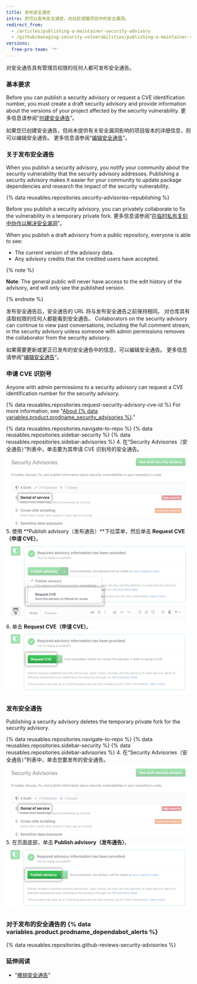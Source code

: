 ```yaml
---
title: 发布安全通告
intro: 您可以发布安全通告，向社区提醒项目中的安全漏洞。
redirect_from:
  - /articles/publishing-a-maintainer-security-advisory
  - /github/managing-security-vulnerabilities/publishing-a-maintainer-security-advisory
versions:
  free-pro-team: '*'
---
```


对安全通告具有管理员权限的任何人都可发布安全通告。

### 基本要求

Before you can publish a security advisory or request a CVE identification number, you must create a draft security advisory and provide information about the versions of your project affected by the security vulnerability. 更多信息请参阅“[创建安全通告](/github/managing-security-vulnerabilities/creating-a-security-advisory)”。

如果您已创建安全通告，但尚未提供有关安全漏洞影响的项目版本的详细信息，则可以编辑安全通告。 更多信息请参阅“[编辑安全通告](/github/managing-security-vulnerabilities/editing-a-security-advisory)”。

### 关于发布安全通告

When you publish a security advisory, you notify your community about the security vulnerability that the security advisory addresses. Publishing a security advisory makes it easier for your community to update package dependencies and research the impact of the security vulnerability.

{% data reusables.repositories.security-advisories-republishing %}

Before you publish a security advisory, you can privately collaborate to fix the vulnerability in a temporary private fork. 更多信息请参阅“[在临时私有复刻中协作以解决安全漏洞](/articles/collaborating-in-a-temporary-private-fork-to-resolve-a-security-vulnerability)”。

When you publish a draft advisory from a public repository, everyone is able to see:

- The current version of the advisory data.
- Any advisory credits that the credited users have accepted.

{% note %}

**Note**: The general public will never have access to the edit history of the advisory, and will only see the published version.

{% endnote %}

发布安全通告后，安全通告的 URL 将与发布安全通告之前保持相同。 对仓库具有读取权限的任何人都能看到安全通告。 Collaborators on the security advisory can continue to view past conversations, including the full comment stream, in the security advisory unless someone with admin permissions removes the collaborator from the security advisory.

如果需要更新或更正已发布的安全通告中的信息，可以编辑安全通告。 更多信息请参阅“[编辑安全通告](/github/managing-security-vulnerabilities/editing-a-security-advisory)”。

### 申请 CVE 识别号

Anyone with admin permissions to a security advisory can request a CVE identification number for the security advisory.

{% data reusables.repositories.request-security-advisory-cve-id %} For more information, see "[About {% data variables.product.prodname_security_advisories %}](/github/managing-security-vulnerabilities/about-github-security-advisories#cve-identification-numbers)."

{% data reusables.repositories.navigate-to-repo %}
{% data reusables.repositories.sidebar-security %}
{% data reusables.repositories.sidebar-advisories %}
4. 在“Security Advisories（安全通告）”列表中，单击要为其申请 CVE 识别号的安全通告。 ![列表中的安全通告](/assets/images/help/security/security-advisory-in-list.png)
5. 使用 **Publish advisory（发布通告）**下拉菜单，然后单击 **Request CVE（申请 CVE）**。 ![下拉列表中的“申请 CVE”](/assets/images/help/security/security-advisory-drop-down-request-cve.png)
6. 单击 **Request CVE（申请 CVE）**。 ![申请 CVE 按钮](/assets/images/help/security/security-advisory-request-cve-button.png)

### 发布安全通告

Publishing a security advisory deletes the temporary private fork for the security advisory.

{% data reusables.repositories.navigate-to-repo %}
{% data reusables.repositories.sidebar-security %}
{% data reusables.repositories.sidebar-advisories %}
4. 在“Security Advisories（安全通告）”列表中，单击您要发布的安全通告。 ![列表中的安全通告](/assets/images/help/security/security-advisory-in-list.png)
5. 在页面底部，单击 **Publish advisory（发布通告）**。 ![发布通告按钮](/assets/images/help/security/publish-advisory-button.png)

### 对于发布的安全通告的 {% data variables.product.prodname_dependabot_alerts %}

{% data reusables.repositories.github-reviews-security-advisories %}

### 延伸阅读

- "[撤销安全通告](/github/managing-security-vulnerabilities/withdrawing-a-security-advisory)"
